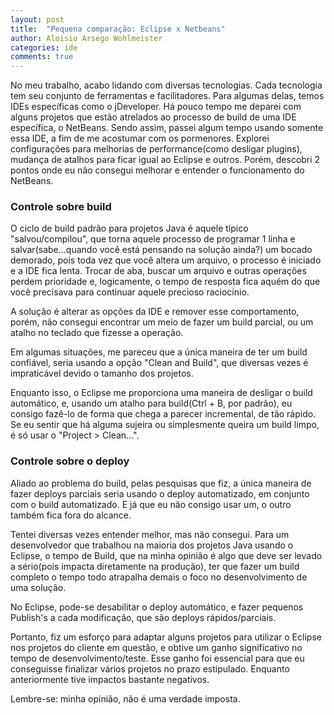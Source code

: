 ```yaml
---
layout: post
title:  "Pequena comparação: Eclipse x Netbeans"
author: Aloisio Arsego Wohlmeister
categories: ide
comments: true
---
```


No meu trabalho, acabo lidando com diversas tecnologias. Cada tecnologia tem seu conjunto de ferramentas e facilitadores. Para algumas delas, temos IDEs específicas como o jDeveloper. Há pouco tempo me deparei com alguns projetos que estão atrelados ao processo de build de uma IDE específica, o NetBeans. Sendo assim, passei algum tempo usando somente essa IDE, a fim de me acostumar com os pormenores. Explorei configurações para melhorias de performance(como desligar plugins), mudança de atalhos para ficar igual ao Eclipse e outros. Porém, descobri 2 pontos onde eu não consegui melhorar e entender o funcionamento do NetBeans.

### Controle sobre build ###

O ciclo de build padrão para projetos Java é aquele típico "salvou/compilou", que torna aquele processo de programar 1 linha e salvar(sabe...quando você está pensando na solução ainda?) um bocado demorado, pois toda vez que você altera um arquivo, o processo é iniciado e a IDE fica lenta. Trocar de aba, buscar um arquivo e outras operações perdem prioridade e, logicamente, o tempo de resposta fica aquém do que você precisava para continuar aquele precioso raciocínio.

A solução é alterar as opções da IDE e remover esse comportamento, porém, não consegui encontrar um meio de fazer um build parcial, ou um atalho no teclado que fizesse a operação.

Em algumas situações, me pareceu que a única maneira de ter um build confiável, seria usando a opção "Clean and Build", que diversas vezes é impraticável devido o tamanho dos projetos.

Enquanto isso, o Eclipse me proporciona uma maneira de desligar o build automático, e, usando um atalho para build(Ctrl + B, por padrão), eu consigo fazê-lo de forma que chega a parecer incremental, de tão rápido. Se eu sentir que há alguma sujeira ou simplesmente queira um build limpo, é só usar o "Project > Clean...".

### Controle sobre o deploy ###

Aliado ao problema do build, pelas pesquisas que fiz, a única maneira de fazer deploys parciais seria usando o deploy automatizado, em conjunto com o build automatizado. E já que eu não consigo usar um, o outro também fica fora do alcance.

Tentei diversas vezes entender melhor, mas não consegui. Para um desenvolvedor que trabalhou na maioria dos projetos Java usando o Eclipse, o tempo de Build, que na minha opinião é algo que deve ser levado a sério(pois impacta diretamente na produção), ter que fazer um build completo o tempo todo atrapalha demais o foco no desenvolvimento de uma solução.

No Eclipse, pode-se desabilitar o deploy automático, e fazer pequenos Publish's a cada modificação, que são deploys rápidos/parciais.

Portanto, fiz um esforço para adaptar alguns projetos para utilizar o Eclipse nos projetos do cliente em questão, e obtive um ganho significativo no tempo de desenvolvimento/teste. Esse ganho foi essencial para que eu conseguisse finalizar vários projetos no prazo estipulado. Enquanto anteriormente tive impactos bastante negativos.

Lembre-se: minha opinião, não é uma verdade imposta.